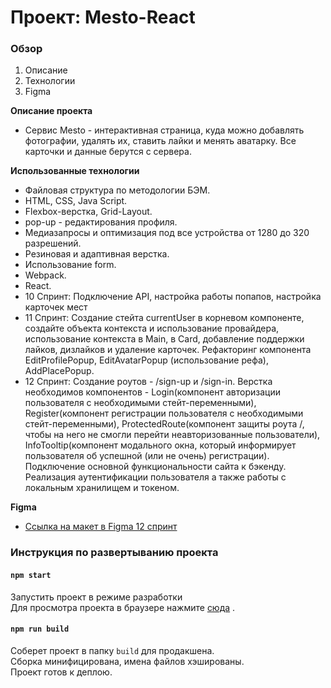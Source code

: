 # Проект: Mesto-React

### Обзор

1. Описание
2. Технологии
3. Figma

**Описание проекта**

* Cервис Mesto - интерактивная страница, куда можно добавлять фотографии, удалять их, ставить лайки и менять аватарку. Все карточки и данные берутся с сервера.

**Использованные технологии**

* Файловая структура по методологии БЭМ.
* HTML, CSS, Java Script.
* Flexbox-верстка, Grid-Layout.
* pop-up - редактирования профиля.
* Медиазапросы и оптимизация под все устройства от 1280 до 320 разрешений.
* Резиновая и адаптивная верстка.
* Использование form.
* Webpack.
* React.
* 10 Спринт: Подключение API, настройка работы попапов, настройка карточек мест
* 11 Спринт: Создание стейта currentUser в корневом компоненте, создайте объекта контекста и использование провайдера,
использование контекста в Main, в Card, добавление поддержки лайков, дизлайков и удаление карточек. Рефакторинг компонента EditProfilePopup,
EditAvatarPopup (использование рефа), AddPlacePopup.
* 12 Спринт: Создание роутов - /sign-up и /sign-in. Верстка необходимов компонентов - Login(компонент авторизации пользователя с необходимыми стейт-переменными), Register(компонент регистрации пользователя с необходимыми стейт-переменными), ProtectedRoute(компонент защиты роута /, чтобы на него не смогли перейти неавторизованные пользователи), InfoTooltip(компонент модального окна, который информирует пользователя об успешной (или не очень) регистрации). Подключение основной функциональности сайта к бэкенду. Реализация аутентификации пользователя а также работы с локальным хранилищем и токеном.

**Figma**
* [Ссылка на макет в Figma 12 спринт](https://www.figma.com/file/5H3gsn5lIGPwzBPby9jAOo/Sprint-14-RU?node-id=0%3A1)

### Инструкция по развертыванию проекта
#### `npm start`

Запустить проект в режиме разработки
<br>
Для просмотра проекта в браузере нажмите [сюда](https://innaromanova.github.io/react-mesto-auth) .

#### `npm run build`

Соберет проект в папку `build` для продакшена.
<br />
Сборка минифицирована, имена файлов хэшированы.
<br />
Проект готов к деплою.
